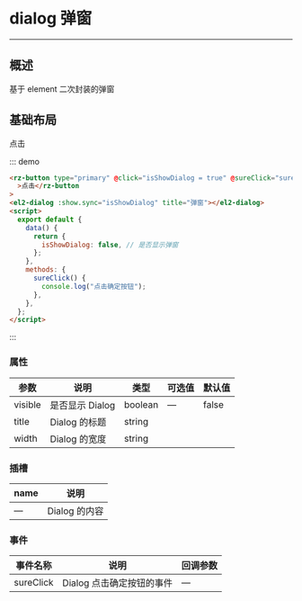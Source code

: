 # dialog 弹窗

---

## 概述

基于 element 二次封装的弹窗

## 基础布局

<div class="demo-block">
    <rz-button type="primary" @click="isShowDialog = true" @sureClick="sureClick">点击</rz-button>
    <el2-dialog :show.sync="isShowDialog" title="弹窗">
    </el2-dialog>
  <script>
  export default {
    data () {
      return {
        isShowDialog: false, // 是否显示弹窗
      }
    },
    methods: {
      sureClick() {
        console.log("点击确定按钮");
      }
    }
  }
  </script>
</div>

::: demo

```html
<rz-button type="primary" @click="isShowDialog = true" @sureClick="sureClick"
  >点击</rz-button
>
<el2-dialog :show.sync="isShowDialog" title="弹窗"></el2-dialog>
<script>
  export default {
    data() {
      return {
        isShowDialog: false, // 是否显示弹窗
      };
    },
    methods: {
      sureClick() {
        console.log("点击确定按钮");
      },
    },
  };
</script>
```

:::

### 属性

| 参数    | 说明            | 类型    | 可选值 | 默认值 |
| ------- | --------------- | ------- | ------ | ------ |
| visible | 是否显示 Dialog | boolean | —      | false  |
| title   | Dialog 的标题   | string  |
| width   | Dialog 的宽度   | string  |

### 插槽

| name | 说明          |
| ---- | ------------- |
| —    | Dialog 的内容 |

### 事件

| 事件名称  | 说明                      | 回调参数 |
| --------- | ------------------------- | -------- |
| sureClick | Dialog 点击确定按钮的事件 | —        |
